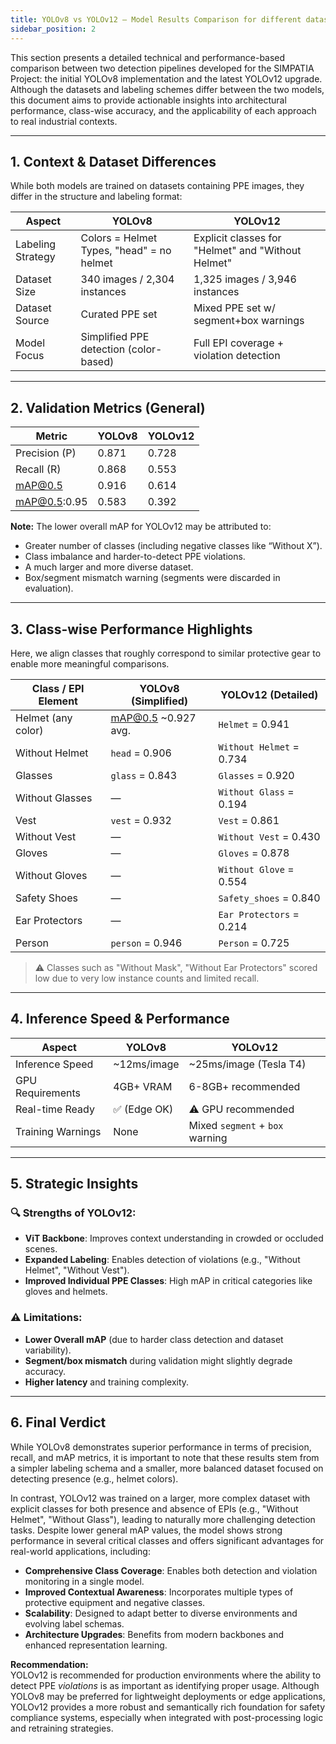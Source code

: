 ```yaml
---
title: YOLOv8 vs YOLOv12 – Model Results Comparison for different datasets
sidebar_position: 2
---
```


This section presents a detailed technical and performance-based comparison between two detection pipelines developed for the SIMPATIA Project: the initial YOLOv8 implementation and the latest YOLOv12 upgrade. Although the datasets and labeling schemes differ between the two models, this document aims to provide actionable insights into architectural performance, class-wise accuracy, and the applicability of each approach to real industrial contexts.

---

## 1. Context & Dataset Differences

While both models are trained on datasets containing PPE images, they differ in the structure and labeling format:

| Aspect                | YOLOv8                                | YOLOv12                                 |
|-----------------------|----------------------------------------|------------------------------------------|
| Labeling Strategy     | Colors = Helmet Types, "head" = no helmet | Explicit classes for "Helmet" and "Without Helmet" |
| Dataset Size          | 340 images / 2,304 instances           | 1,325 images / 3,946 instances            |
| Dataset Source        | Curated PPE set                        | Mixed PPE set w/ segment+box warnings     |
| Model Focus           | Simplified PPE detection (color-based) | Full EPI coverage + violation detection   |

---

## 2. Validation Metrics (General)

| Metric         | YOLOv8         | YOLOv12        |
|----------------|----------------|----------------|
| Precision (P)  | 0.871          | 0.728          |
| Recall (R)     | 0.868          | 0.553          |
| mAP@0.5        | 0.916          | 0.614          |
| mAP@0.5:0.95   | 0.583          | 0.392          |

**Note:** The lower overall mAP for YOLOv12 may be attributed to:
- Greater number of classes (including negative classes like “Without X”).
- Class imbalance and harder-to-detect PPE violations.
- A much larger and more diverse dataset.
- Box/segment mismatch warning (segments were discarded in evaluation).

---

## 3. Class-wise Performance Highlights

Here, we align classes that roughly correspond to similar protective gear to enable more meaningful comparisons.

| Class / EPI Element     | YOLOv8 (Simplified)     | YOLOv12 (Detailed)       |
|-------------------------|-------------------------|---------------------------|
| Helmet (any color)      | mAP@0.5 ~0.927 avg.      | `Helmet` = 0.941          |
| Without Helmet          | `head` = 0.906          | `Without Helmet` = 0.734  |
| Glasses                 | `glass` = 0.843         | `Glasses` = 0.920         |
| Without Glasses         | —                       | `Without Glass` = 0.194   |
| Vest                    | `vest` = 0.932          | `Vest` = 0.861            |
| Without Vest            | —                       | `Without Vest` = 0.430    |
| Gloves                  | —                       | `Gloves` = 0.878          |
| Without Gloves          | —                       | `Without Glove` = 0.554   |
| Safety Shoes            | —                       | `Safety_shoes` = 0.840    |
| Ear Protectors          | —                       | `Ear Protectors` = 0.214  |
| Person                  | `person` = 0.946        | `Person` = 0.725          |

> ⚠️ Classes such as "Without Mask", "Without Ear Protectors" scored low due to very low instance counts and limited recall.

---

## 4. Inference Speed & Performance

| Aspect             | YOLOv8               | YOLOv12                         |
|--------------------|----------------------|----------------------------------|
| Inference Speed    | ~12ms/image          | ~25ms/image (Tesla T4)           |
| GPU Requirements   | 4GB+ VRAM            | 6-8GB+ recommended               |
| Real-time Ready    | ✅ (Edge OK)          | ⚠️ GPU recommended                |
| Training Warnings  | None                 | Mixed `segment` + `box` warning  |

---

## 5. Strategic Insights

### 🔍 Strengths of YOLOv12:
- **ViT Backbone**: Improves context understanding in crowded or occluded scenes.
- **Expanded Labeling**: Enables detection of violations (e.g., "Without Helmet", "Without Vest").
- **Improved Individual PPE Classes**: High mAP in critical categories like gloves and helmets.

### ⚠️ Limitations:
- **Lower Overall mAP** (due to harder class detection and dataset variability).
- **Segment/box mismatch** during validation might slightly degrade accuracy.
- **Higher latency** and training complexity.

---

## 6. Final Verdict

While YOLOv8 demonstrates superior performance in terms of precision, recall, and mAP metrics, it is important to note that these results stem from a simpler labeling schema and a smaller, more balanced dataset focused on detecting presence (e.g., helmet colors).

In contrast, YOLOv12 was trained on a larger, more complex dataset with explicit classes for both presence and absence of EPIs (e.g., "Without Helmet", "Without Glass"), leading to naturally more challenging detection tasks. Despite lower general mAP values, the model shows strong performance in several critical classes and offers significant advantages for real-world applications, including:

- **Comprehensive Class Coverage**: Enables both detection and violation monitoring in a single model.
- **Improved Contextual Awareness**: Incorporates multiple types of protective equipment and negative classes.
- **Scalability**: Designed to adapt better to diverse environments and evolving label schemas.
- **Architecture Upgrades**: Benefits from modern backbones and enhanced representation learning.

**Recommendation:**  
YOLOv12 is recommended for production environments where the ability to detect PPE *violations* is as important as identifying proper usage. Although YOLOv8 may be preferred for lightweight deployments or edge applications, YOLOv12 provides a more robust and semantically rich foundation for safety compliance systems, especially when integrated with post-processing logic and retraining strategies.

